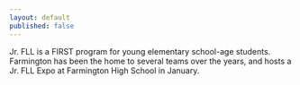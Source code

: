 ```yaml
---
layout: default
published: false
---
```


Jr. FLL is a FIRST program for young elementary school-age students. Farmington has been the home to several teams over the years, and hosts a Jr. FLL Expo at Farmington High School in January.